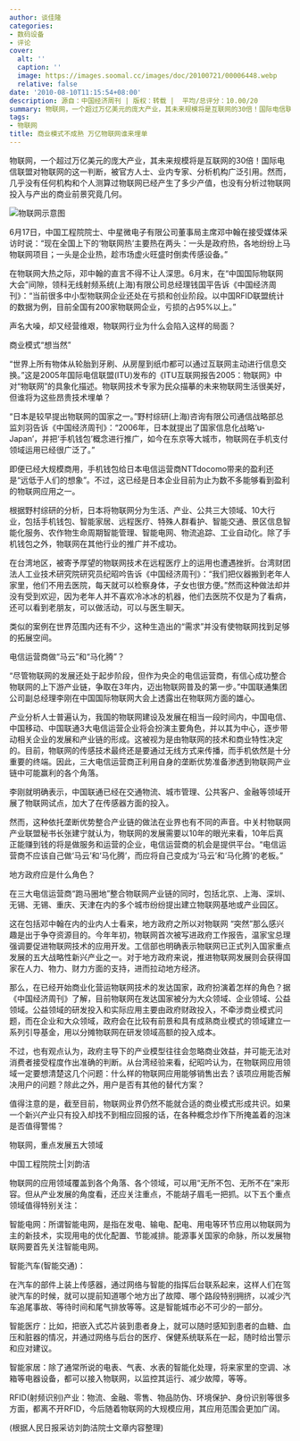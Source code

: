 ```yaml
---
author: 谈佳隆
categories:
- 数码设备
- 评论
cover:
  alt: ''
  caption: ''
  image: https://images.soomal.cc/images/doc/20100721/00006448.webp
  relative: false
date: '2010-08-10T11:15:54+08:00'
description: 源自：中国经济周刊 | 版权：转载 |  平均/总评分：10.00/20
summary: 物联网，一个超过万亿美元的庞大产业，其未来规模将是互联网的30倍！国际电信联盟对物联网的这一判断，被官方人士、业内专家、分析机构广泛引用。然而，几乎没有任何机构和个人测算过物联网已经产生了多少产值，也没有分析过物联网投入与产出的商业前景究竟几何。中国工程院院士邓中翰在接受媒体采访时说：“现在全国上下的‘物联网热’主要热在两头：一头是政府热，各地纷纷上马物联网项目；一头是企业热，趁市场虚火旺盛时倒卖传感设备。”
tags:
- 物联网
title: 商业模式不成熟 万亿物联网谁来埋单
---
```


物联网，一个超过万亿美元的庞大产业，其未来规模将是互联网的30倍！国际电信联盟对物联网的这一判断，被官方人士、业内专家、分析机构广泛引用。然而，几乎没有任何机构和个人测算过物联网已经产生了多少产值，也没有分析过物联网投入与产出的商业前景究竟几何。



![物联网示意图](https://images.soomal.cc/images/doc/20100721/00006448.webp)



6月17日，中国工程院院士、中星微电子有限公司董事局主席邓中翰在接受媒体采访时说：“现在全国上下的‘物联网热’主要热在两头：一头是政府热，各地纷纷上马物联网项目；一头是企业热，趁市场虚火旺盛时倒卖传感设备。”



在物联网大热之际，邓中翰的直言不得不让人深思。6月末，在“中国国际物联网大会”间隙，领科无线射频系统(上海)有限公司总经理钱国平告诉《中国经济周刊》：“当前很多中小型物联网企业还处在亏损和创业阶段。以中国RFID联盟统计的数据为例，目前全国有200家物联网企业，亏损的占95%以上。”



声名大噪，却又经营维艰，物联网行业为什么会陷入这样的局面？



商业模式“想当然”



“世界上所有物体从轮胎到牙刷、从房屋到纸巾都可以通过互联网主动进行信息交换。”这是2005年国际电信联盟(ITU)发布的《ITU互联网报告2005：物联网》中对“物联网”的具象化描述。物联网技术专家为民众描摹的未来物联网生活很美好，但谁将为这些昂贵技术埋单？



“日本是较早提出物联网的国家之一。”野村综研(上海)咨询有限公司通信战略部总监刘羽告诉《中国经济周刊》：“2006年，日本就提出了国家信息化战略‘u-Japan’，并把‘手机钱包’概念进行推广，如今在东京等大城市，物联网在手机支付领域运用已经很广泛了。”



即便已经大规模商用，手机钱包给日本电信运营商NTTdocomo带来的盈利还是“远低于人们的想象”。不过，这已经是日本企业目前为止为数不多能够看到盈利的物联网应用之一。



根据野村综研的分析，日本将物联网分为生活、产业、公共三大领域、10大行业，包括手机钱包、智能家居、远程医疗、特殊人群看护、智能交通、景区信息智能化服务、农作物生命周期智能管理、智能电网、物流追踪、工业自动化。除了手机钱包之外，物联网在其他行业的推广并不成功。



在台湾地区，被寄予厚望的物联网技术在远程医疗上的运用也遭遇挫折。台湾财团法人工业技术研究院研究员纪昭吟告诉《中国经济周刊》：“我们把仪器搬到老年人家里，他们不用去医院，每天就可以检察身体，子女也很方便。”然而这种做法却并没有受到欢迎，因为老年人并不喜欢冷冰冰的机器，他们去医院不仅是为了看病，还可以看到老朋友，可以做活动，可以与医生聊天。



类似的案例在世界范围内还有不少，这种生造出的“需求”并没有使物联网找到足够的拓展空间。



电信运营商做“马云”和“马化腾”？



“尽管物联网的发展还处于起步阶段，但作为央企的电信运营商，有信心成功整合物联网的上下游产业链，争取在3年内，迈出物联网普及的第一步。”中国联通集团公司副总经理李刚在中国国际物联网大会上透露出在物联网方面的雄心。



产业分析人士普遍认为，我国的物联网建设及发展在相当一段时间内，中国电信、中国移动、中国联通3大电信运营企业将会扮演主要角色，并以其为中心，逐步带动相关企业的发展和产业链的形成。这被视为是由物联网的技术和商业特性决定的。目前，物联网的传感技术最终还是要通过无线方式来传播，而手机依然是十分重要的终端。因此，三大电信运营商正利用自身的垄断优势准备渗透到物联网产业链中可能赢利的各个角落。



李刚就明确表示，中国联通已经在交通物流、城市管理、公共客户、金融等领域开展了物联网试点，加大了在传感器方面的投入。



然而，这种依托垄断优势整合产业链的做法在业界也有不同的声音。中关村物联网产业联盟秘书长张建宁就认为，物联网的发展需要以10年的眼光来看，10年后真正能赚到钱的将是做服务和运营的企业，电信运营商的机会是提供平台。“电信运营商不应该自己做‘马云’和‘马化腾’，而应将自己变成为‘马云’和‘马化腾’的老板。”



地方政府应是什么角色？



在三大电信运营商“跑马圈地”整合物联网产业链的同时，包括北京、上海、深圳、无锡、无锡、重庆、天津在内的多个城市纷纷提出建立物联网基地或产业园区。



这在包括邓中翰在内的业内人士看来，地方政府之所以对物联网 
“突然”那么感兴趣是出于争夺资源目的。今年年初，物联网首次被写进政府工作报告，温家宝总理强调要促进物联网技术的应用开发。工信部也明确表示物联网已正式列入国家重点发展的五大战略性新兴产业之一。对于地方政府来说，推进物联网发展则会获得国家在人力、物力、财力方面的支持，进而拉动地方经济。



那么，在已经开始商业化营运物联网技术的发达国家，政府扮演着怎样的角色？据《中国经济周刊》了解，目前物联网在发达国家被分为大众领域、企业领域、公益领域。公益领域的研发投入和实际应用主要由政府财政投入，不牵涉商业模式问题，而在企业和大众领域，政府会在比较有前景和具有成熟商业模式的领域建立一系列引导基金，用以分摊物联网在研发领域高额的投入成本。



不过，也有观点认为，政府主导下的产业模型往往会忽略商业效益，并可能无法对消费者接受程度作出准确的判断。从台湾经验来看，纪昭吟认为，在物联网应用领域一定要想清楚这几个问题：什么样的物联网应用能够销售出去？该项应用能否解决用户的问题？除此之外，用户是否有其他的替代方案？



值得注意的是，截至目前，物联网业界仍然不能就合适的商业模式形成共识。如果一个新兴产业只有投入却找不到相应回报的话，在各种概念炒作下所掩盖着的泡沫是否值得警惕？



物联网，重点发展五大领域



中国工程院院士|刘韵洁



物联网的应用领域覆盖到各个角落、各个领域，可以用“无所不包、无所不在”来形容。但从产业发展的角度看，还应关注重点，不能胡子眉毛一把抓。以下五个重点领域值得特别关注：



智能电网：所谓智能电网，是指在发电、输电、配电、用电等环节应用以物联网为主的新技术，实现用电的优化配置、节能减排。能源事关国家的命脉，所以发展物联网要首先关注智能电网。



智能汽车(智能交通)：



在汽车的部件上装上传感器，通过网络与智能的指挥后台联系起来，这样人们在驾驶汽车的时候，就可以提前知道哪个地方出了故障、哪个路段特别拥挤，以减少汽车追尾事故、等待时间和尾气排放等等。这是智能城市必不可少的一部分。



智能医疗：比如，把嵌入式芯片装到患者身上，就可以随时感知到患者的血糖、血压和脏器的情况，并通过网络与后台的医疗、保健系统联系在一起，随时给出警示和应对建议。



智能家居：除了通常所说的电表、气表、水表的智能化处理，将来家里的空调、冰箱等电器设备，都可以接入物联网，以监控其运行、减少故障，等等。



RFID(射频识别)产业：物流、金融、零售、物品防伪、环境保护、身份识别等很多方面，都离不开RFID，今后随着物联网的大规模应用，其应用范围会更加广阔。



(根据人民日报采访刘韵洁院士文章内容整理)